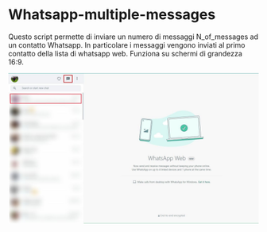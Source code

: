 # Whatsapp-multiple-messages
Questo script permette di inviare un numero di messaggi N_of_messages ad un contatto Whatsapp.
In particolare i messaggi vengono inviati al primo contatto della lista di whatsapp web.
Funziona su schermi di grandezza 16:9.

![Whatsapp chat](./whatsapp-web-new-chat.jpg)

